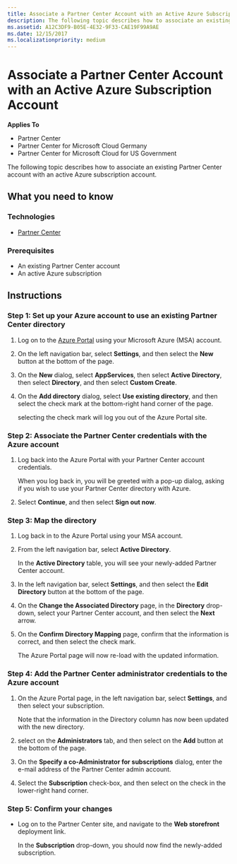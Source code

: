```yaml
---
title: Associate a Partner Center Account with an Active Azure Subscription Account
description: The following topic describes how to associate an existing Partner Center account with an active Azure subscription account.
ms.assetid: A12C3DF9-B05E-4E32-9F33-CAE19F99A9AE
ms.date: 12/15/2017
ms.localizationpriority: medium
---
```


# Associate a Partner Center Account with an Active Azure Subscription Account


**Applies To**

-   Partner Center
-   Partner Center for Microsoft Cloud Germany
-   Partner Center for Microsoft Cloud for US Government

The following topic describes how to associate an existing Partner Center account with an active Azure subscription account.

## <span id="What_you_need_to_know"></span><span id="what_you_need_to_know"></span><span id="WHAT_YOU_NEED_TO_KNOW"></span>What you need to know


### <span id="Technologies"></span><span id="technologies"></span><span id="TECHNOLOGIES"></span>Technologies

-   [Partner Center](index.md)

### <span id="Prerequisites"></span><span id="prerequisites"></span><span id="PREREQUISITES"></span>Prerequisites

-   An existing Partner Center account
-   An active Azure subscription

## Instructions

### <span id="Set_up_your_Azure_account_to_use_an_existing_Partner_Center_directory"></span><span id="set_up_your_azure_account_to_use_an_existing_partner_center_directory"></span><span id="SET_UP_YOUR_AZURE_ACCOUNT_TO_USE_AN_EXISTING_PARTNER_CENTER_DIRECTORY"></span>Step 1: Set up your Azure account to use an existing Partner Center directory

1.  Log on to the [Azure Portal](https://manage.windowsazure.com) using your Microsoft Azure (MSA) account.

2.  On the left navigation bar, select **Settings**, and then select the **New** button at the bottom of the page.

3.  On the **New** dialog, select **AppServices**, then select **Active Directory**, then select **Directory**, and then select **Custom Create**.

4.  On the **Add directory** dialog, select **Use existing directory**, and then select the check mark at the bottom-right hand corner of the page.

    selecting the check mark will log you out of the Azure Portal site.

### <span id="Associate_the_Partner_Center_credentials_with_the_Azure_account"></span><span id="associate_the_partner_center_credentials_with_the_azure_account"></span><span id="ASSOCIATE_THE_PARTNER_CENTER_CREDENTIALS_WITH_THE_AZURE_ACCOUNT"></span>Step 2: Associate the Partner Center credentials with the Azure account

1.  Log back into the Azure Portal with your Partner Center account credentials.

    When you log back in, you will be greeted with a pop-up dialog, asking if you wish to use your Partner Center directory with Azure.

2.  Select **Continue**, and then select **Sign out now**.

### <span id="_Map_the_directory"></span><span id="_map_the_directory"></span><span id="_MAP_THE_DIRECTORY"></span>Step 3: Map the directory

1.  Log back in to the Azure Portal using your MSA account.
2.  From the left navigation bar, select **Active Directory**.

    In the **Active Directory** table, you will see your newly-added Partner Center account.

3.  In the left navigation bar, select **Settings**, and then select the **Edit Directory** button at the bottom of the page.

4.  On the **Change the Associated Directory** page, in the **Directory** drop-down, select your Partner Center account, and then select the **Next** arrow.

5.  On the **Confirm Directory Mapping** page, confirm that the information is correct, and then select the check mark.

    The Azure Portal page will now re-load with the updated information.

### <span id="Add_the_Partner_Center_administrator_credentials_to_the_Azure_account"></span><span id="add_the_partner_center_administrator_credentials_to_the_azure_account"></span><span id="ADD_THE_PARTNER_CENTER_ADMINISTRATOR_CREDENTIALS_TO_THE_AZURE_ACCOUNT"></span>Step 4: Add the Partner Center administrator credentials to the Azure account

1.  On the Azure Portal page, in the left navigation bar, select **Settings**, and then select your subscription.

    Note that the information in the Directory column has now been updated with the new directory.

2.  select on the **Administrators** tab, and then select on the **Add** button at the bottom of the page.

3.  On the **Specify a co-Administrator for subscriptions** dialog, enter the e-mail address of the Partner Center admin account.

4.  Select the **Subscription** check-box, and then select on the check in the lower-right hand corner.

### <span id="Confirm_your_changes"></span><span id="confirm_your_changes"></span><span id="CONFIRM_YOUR_CHANGES"></span>Step 5: Confirm your changes

-   Log on to the Partner Center site, and navigate to the **Web storefront** deployment link.

    In the **Subscription** drop-down, you should now find the newly-added subscription.

 

 




